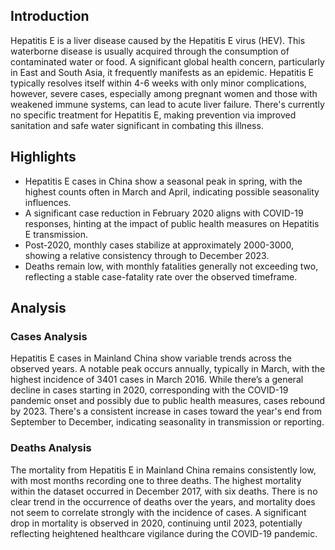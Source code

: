 ## Introduction

Hepatitis E is a liver disease caused by the Hepatitis E virus (HEV). This waterborne disease is usually acquired through the consumption of contaminated water or food. A significant global health concern, particularly in East and South Asia, it frequently manifests as an epidemic. Hepatitis E typically resolves itself within 4-6 weeks with only minor complications, however, severe cases, especially among pregnant women and those with weakened immune systems, can lead to acute liver failure. There's currently no specific treatment for Hepatitis E, making prevention via improved sanitation and safe water significant in combating this illness.

## Highlights

- Hepatitis E cases in China show a seasonal peak in spring, with the highest counts often in March and April, indicating possible seasonality influences. <br/>
- A significant case reduction in February 2020 aligns with COVID-19 responses, hinting at the impact of public health measures on Hepatitis E transmission. <br/>
- Post-2020, monthly cases stabilize at approximately 2000-3000, showing a relative consistency through to December 2023. <br/>
- Deaths remain low, with monthly fatalities generally not exceeding two, reflecting a stable case-fatality rate over the observed timeframe. <br/>

## Analysis

### Cases Analysis
Hepatitis E cases in Mainland China show variable trends across the observed years. A notable peak occurs annually, typically in March, with the highest incidence of 3401 cases in March 2016. While there’s a general decline in cases starting in 2020, corresponding with the COVID-19 pandemic onset and possibly due to public health measures, cases rebound by 2023. There's a consistent increase in cases toward the year's end from September to December, indicating seasonality in transmission or reporting.

### Deaths Analysis
The mortality from Hepatitis E in Mainland China remains consistently low, with most months recording one to three deaths. The highest mortality within the dataset occurred in December 2017, with six deaths. There is no clear trend in the occurrence of deaths over the years, and mortality does not seem to correlate strongly with the incidence of cases. A significant drop in mortality is observed in 2020, continuing until 2023, potentially reflecting heightened healthcare vigilance during the COVID-19 pandemic.
